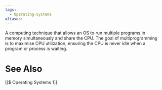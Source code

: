 ```yaml
---
tags:
  - Operating-Systems
aliases:
---
```

A computing technique that allows an OS to run multiple programs in memory simultaneously and share the CPU.
The goal of multiprogramming is to maximise CPU utilization, ensuring the CPU is never idle when a program or process is waiting.

# See Also
[[$ Operating Systems 1]]